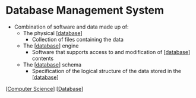 # Database Management System

- Combination of software and data made up of:
  - The physical [[database]]
    - Collection of files containing the data
  - The [[database]] engine
    - Software that supports access to and modification of [[database]] contents
  - The [[database]] schema
    - Specification of the logical structure of the data stored in the [[database]]

[[Computer Science]] [[Database]]

[//begin]: # "Autogenerated link references for markdown compatibility"
[database]: database "Database"
[Computer Science]: computer-science "Computer Science"
[Database]: database "Database"
[//end]: # "Autogenerated link references"